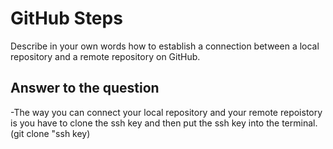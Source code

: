 # GitHub Steps

Describe in your own words how to establish a connection between a local repository and a remote repository on GitHub. 

## Answer to the question

-The way you can connect your local repository and your remote repoistory is you have to clone the ssh key and then put the ssh key into the terminal. (git clone "ssh key) 